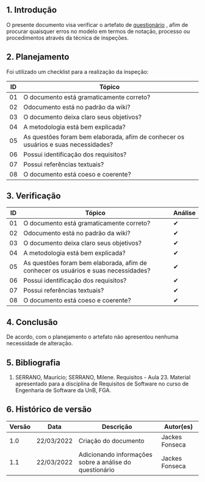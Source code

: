 ## 1. Introdução

O presente documento visa verificar o artefato de [questionário](../../../../elicitacao/tecnicas-elicitacao/questionario.md) , afim de procurar quaisquer erros no modelo em termos de notação, processo ou procedimentos através da técnica de inspeçōes.

## 2. Planejamento

Foi utilizado um checklist para a realização da inspeção:

| ID  | Tópico                                                                             |
| --- | ---------------------------------------------------------------------------------- |
| 01  | O documento está gramaticamente correto?                                           |
| 02  | Odocumento está no padrão da wiki?                                                 |
| 03  | O documento deixa claro seus objetivos?                                            |
| 04  | A metodologia está bem explicada?                                                  |
| 05  | As questões foram bem elaborada, afim de conhecer os usuários e suas necessidades? |
| 06  | Possui identificação dos requisitos?                                               |
| 07  | Possui referências textuais?                                                       |
| 08  | O documento está coeso e coerente?                                                 |

## 3. Verificação

| ID  | Tópico                                                                             | Análise |
| --- | ---------------------------------------------------------------------------------- | ------- |
| 01  | O documento está gramaticamente correto?                                           | ✔       |
| 02  | Odocumento está no padrão da wiki?                                                 | ✔       |
| 03  | O documento deixa claro seus objetivos?                                            | ✔       |
| 04  | A metodologia está bem explicada?                                                  | ✔       |
| 05  | As questões foram bem elaborada, afim de conhecer os usuários e suas necessidades? | ✔       |
| 06  | Possui identificação dos requisitos?                                               | ✔       |
| 07  | Possui referências textuais?                                                       | ✔       |
| 08  | O documento está coeso e coerente?                                                 | ✔       |

## 4. Conclusão

De acordo, com o planejamento o artefato não apresentou nenhuma necessidade de alteração.

## 5. Bibliografia

1. SERRANO, Maurício; SERRANO, Milene. Requisitos - Aula 23. Material apresentado para a disciplina de Requisitos de Software no curso de Engenharia de Software da UnB, FGA.

## 6. Histórico de versão

| Versão | Data       | Descrição                                               | Autor(es)      |
| ------ | ---------- | ------------------------------------------------------- | -------------- |
| 1.0    | 22/03/2022 | Criação do documento                                    | Jackes Fonseca |
| 1.1    | 22/03/2022 | Adicionando informações sobre a análise do questionário | Jackes Fonseca |
